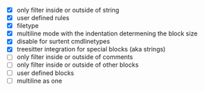 + [x] only filter inside or outside of string
+ [x] user defined rules
+ [x] filetype
+ [x] multiline mode with the indentation determening the block size
+ [x] disable for surtent cmdlinetypes
+ [x] treesitter integration for special blocks (aka strings)
+ [ ] only filter inside or outside of comments
+ [ ] only filter inside or outside of other blocks
+ [ ] user defined blocks
+ [ ] multiline as one
